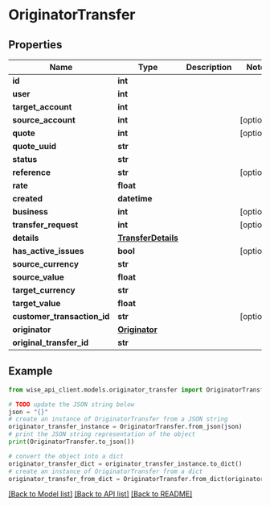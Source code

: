 # OriginatorTransfer


## Properties

Name | Type | Description | Notes
------------ | ------------- | ------------- | -------------
**id** | **int** |  | 
**user** | **int** |  | 
**target_account** | **int** |  | 
**source_account** | **int** |  | [optional] 
**quote** | **int** |  | [optional] 
**quote_uuid** | **str** |  | 
**status** | **str** |  | 
**reference** | **str** |  | [optional] 
**rate** | **float** |  | 
**created** | **datetime** |  | 
**business** | **int** |  | [optional] 
**transfer_request** | **int** |  | [optional] 
**details** | [**TransferDetails**](TransferDetails.md) |  | 
**has_active_issues** | **bool** |  | [optional] 
**source_currency** | **str** |  | 
**source_value** | **float** |  | 
**target_currency** | **str** |  | 
**target_value** | **float** |  | 
**customer_transaction_id** | **str** |  | [optional] 
**originator** | [**Originator**](Originator.md) |  | 
**original_transfer_id** | **str** |  | 

## Example

```python
from wise_api_client.models.originator_transfer import OriginatorTransfer

# TODO update the JSON string below
json = "{}"
# create an instance of OriginatorTransfer from a JSON string
originator_transfer_instance = OriginatorTransfer.from_json(json)
# print the JSON string representation of the object
print(OriginatorTransfer.to_json())

# convert the object into a dict
originator_transfer_dict = originator_transfer_instance.to_dict()
# create an instance of OriginatorTransfer from a dict
originator_transfer_from_dict = OriginatorTransfer.from_dict(originator_transfer_dict)
```
[[Back to Model list]](../README.md#documentation-for-models) [[Back to API list]](../README.md#documentation-for-api-endpoints) [[Back to README]](../README.md)


